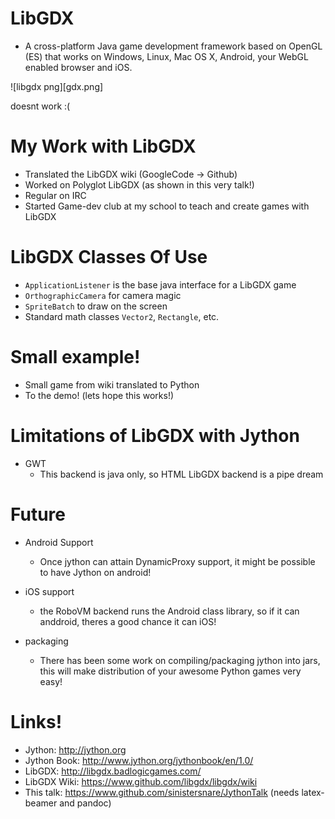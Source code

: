 
LibGDX
======

* A cross-platform Java game development framework based on OpenGL (ES) that works on Windows, Linux, Mac OS X, Android, your WebGL enabled browser and iOS.


![libgdx png][gdx.png]

doesnt work :(

My Work with LibGDX
===================

* Translated the LibGDX wiki (GoogleCode -> Github)
* Worked on Polyglot LibGDX (as shown in this very talk!)
* Regular on IRC
* Started Game-dev club at my school to teach and create games with LibGDX


LibGDX Classes Of Use
=====================

* `ApplicationListener` is the base java interface for a LibGDX game
* `OrthographicCamera` for camera magic
* `SpriteBatch` to draw on the screen
* Standard math classes `Vector2`, `Rectangle`, etc.


Small example!
==============

* Small game from wiki translated to Python
* To the demo! (lets hope this works!)


Limitations of LibGDX with Jython
=================================

* GWT
   * This backend is java only, so HTML LibGDX backend is a pipe dream


Future
======

* Android Support
   * Once jython can attain DynamicProxy support, it might be possible to have Jython on android!

* iOS support
    * the RoboVM backend runs the Android class library, so if it can anddroid, theres a good chance it can iOS!

* packaging
    * There has been some work on compiling/packaging jython into jars, this will make distribution of your awesome Python games very easy!


   

Links!
======

* Jython: http://jython.org
* Jython Book: http://www.jython.org/jythonbook/en/1.0/
* LibGDX: http://libgdx.badlogicgames.com/
* LibGDX Wiki: https://www.github.com/libgdx/libgdx/wiki
* This talk: https://www.github.com/sinistersnare/JythonTalk (needs latex-beamer and pandoc)


